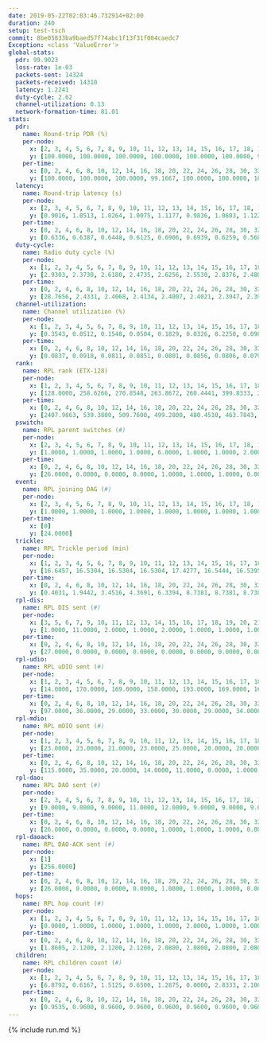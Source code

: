 ```yaml
---
date: 2019-05-22T02:03:46.732914+02:00
duration: 240
setup: test-tsch
commit: 8be05833ba9baed57f74abc1f13f31f004caedc7
Exception: <class 'ValueError'>
global-stats:
  pdr: 99.9023
  loss-rate: 1e-03
  packets-sent: 14324
  packets-received: 14310
  latency: 1.2241
  duty-cycle: 2.62
  channel-utilization: 0.13
  network-formation-time: 81.01
stats:
  pdr:
    name: Round-trip PDR (%)
    per-node:
      x: [2, 3, 4, 5, 6, 7, 8, 9, 10, 11, 12, 13, 14, 15, 16, 17, 18, 19, 20, 21, 22, 23, 24, 25]
      y: [100.0000, 100.0000, 100.0000, 100.0000, 100.0000, 100.0000, 99.8296, 100.0000, 100.0000, 99.6627, 99.8392, 100.0000, 100.0000, 100.0000, 100.0000, 99.5261, 99.5000, 100.0000, 100.0000, 100.0000, 99.6727, 99.8363, 100.0000, 99.8233]
    per-time:
      x: [0, 2, 4, 6, 8, 10, 12, 14, 16, 18, 20, 22, 24, 26, 28, 30, 32, 34, 36, 38, 40, 42, 44, 46, 48, 50, 52, 54, 56, 58, 60, 62, 64, 66, 68, 70, 72, 74, 76, 78, 80, 82, 84, 86, 88, 90, 92, 94, 96, 98, 100, 102, 104, 106, 108, 110, 112, 114, 116, 118, 120, 122, 124, 126, 128, 130, 132, 134, 136, 138, 140, 142, 144, 146, 148, 150, 152, 154, 156, 158, 160, 162, 164, 166, 168, 170, 172, 174, 176, 178, 180, 182, 184, 186, 188, 190, 192, 194, 196, 198, 200, 202, 204, 206, 208, 210, 212, 214, 216, 218, 220, 222, 224, 226, 228, 230, 232, 234, 236, 238, 240]
      y: [100.0000, 100.0000, 100.0000, 99.1667, 100.0000, 100.0000, 100.0000, 99.1667, 100.0000, 100.0000, 100.0000, 100.0000, 100.0000, 100.0000, 100.0000, 100.0000, 100.0000, 100.0000, 100.0000, 100.0000, 100.0000, 100.0000, 100.0000, 100.0000, 99.1667, 99.1667, 100.0000, 100.0000, 100.0000, 100.0000, 100.0000, 100.0000, 100.0000, 99.1667, 100.0000, 100.0000, 100.0000, 100.0000, 100.0000, 100.0000, 100.0000, 100.0000, 100.0000, 100.0000, 100.0000, 100.0000, 100.0000, 100.0000, 99.1667, 100.0000, 100.0000, 99.1667, 100.0000, 100.0000, 100.0000, 100.0000, 100.0000, 100.0000, 100.0000, 100.0000, 100.0000, 100.0000, 100.0000, 100.0000, 99.1667, 100.0000, 100.0000, 100.0000, 100.0000, 100.0000, 100.0000, 100.0000, 100.0000, 100.0000, 100.0000, 99.1667, 100.0000, 100.0000, 100.0000, 100.0000, 100.0000, 100.0000, 100.0000, 100.0000, 100.0000, 98.3333, 100.0000, 100.0000, 100.0000, 100.0000, 99.1667, 100.0000, 99.1667, 100.0000, 100.0000, 100.0000, 100.0000, 100.0000, 100.0000, 100.0000, 100.0000, 100.0000, 100.0000, 100.0000, 100.0000, 100.0000, 100.0000, 100.0000, 100.0000, 100.0000, 100.0000, 100.0000, 100.0000, 100.0000, 100.0000, 99.1667, 100.0000, 100.0000, 100.0000, 100.0000, null]
  latency:
    name: Round-trip latency (s)
    per-node:
      x: [2, 3, 4, 5, 6, 7, 8, 9, 10, 11, 12, 13, 14, 15, 16, 17, 18, 19, 20, 21, 22, 23, 24, 25]
      y: [0.9016, 1.0513, 1.0264, 1.0075, 1.1177, 0.9836, 1.0603, 1.1227, 1.0692, 1.2694, 1.1469, 1.1295, 1.0904, 1.1120, 1.1713, 1.1990, 1.3346, 1.4699, 1.3530, 1.4136, 1.5709, 1.5768, 1.5483, 1.6159]
    per-time:
      x: [0, 2, 4, 6, 8, 10, 12, 14, 16, 18, 20, 22, 24, 26, 28, 30, 32, 34, 36, 38, 40, 42, 44, 46, 48, 50, 52, 54, 56, 58, 60, 62, 64, 66, 68, 70, 72, 74, 76, 78, 80, 82, 84, 86, 88, 90, 92, 94, 96, 98, 100, 102, 104, 106, 108, 110, 112, 114, 116, 118, 120, 122, 124, 126, 128, 130, 132, 134, 136, 138, 140, 142, 144, 146, 148, 150, 152, 154, 156, 158, 160, 162, 164, 166, 168, 170, 172, 174, 176, 178, 180, 182, 184, 186, 188, 190, 192, 194, 196, 198, 200, 202, 204, 206, 208, 210, 212, 214, 216, 218, 220, 222, 224, 226, 228, 230, 232, 234, 236, 238, 240]
      y: [0.6336, 0.6387, 0.6448, 0.6125, 0.6906, 0.6939, 0.6259, 0.5684, 0.6110, 0.5844, 0.6673, 0.6813, 0.6842, 0.6993, 0.6157, 0.5932, 0.6222, 0.7242, 0.6981, 0.6810, 0.7315, 0.6221, 0.7920, 0.8334, 0.7665, 0.6705, 0.6284, 0.6311, 0.8305, 0.9196, 0.9183, 0.6881, 0.6609, 0.7085, 0.9956, 1.2581, 0.9893, 0.8657, 0.7880, 0.7251, 1.0261, 1.5701, 1.3833, 1.1541, 0.9775, 0.8515, 1.0523, 1.5374, 1.5250, 1.4520, 1.2869, 1.0593, 1.1165, 1.4921, 1.5531, 1.5137, 1.4878, 1.3974, 1.2204, 1.5235, 1.5320, 1.5251, 1.5170, 1.5057, 1.5962, 1.5224, 1.5115, 1.5628, 1.5276, 1.5312, 1.5869, 1.5218, 1.5471, 1.5026, 1.4874, 1.5379, 1.5113, 1.5130, 1.4833, 1.5243, 1.5187, 1.5326, 1.4680, 1.5086, 1.5110, 1.5855, 1.5306, 1.5143, 1.5080, 1.5236, 1.5415, 1.4931, 1.5268, 1.5569, 1.5031, 1.5161, 1.5353, 1.5048, 1.5013, 1.5399, 1.5317, 1.5472, 1.5271, 1.5876, 1.5358, 1.5329, 1.5338, 1.5292, 1.5279, 1.5369, 1.6146, 1.5757, 1.5602, 1.5609, 1.6041, 1.5833, 1.5184, 1.5145, 1.5029, 1.5152, null]
  duty-cycle:
    name: Radio duty cycle (%)
    per-node:
      x: [1, 2, 3, 4, 5, 6, 7, 8, 9, 10, 11, 12, 13, 14, 15, 16, 17, 18, 19, 20, 21, 22, 23, 24, 25]
      y: [2.9303, 2.3730, 2.6180, 2.4735, 2.6256, 2.5530, 2.8376, 2.4804, 2.4858, 2.4830, 2.5550, 2.4039, 2.6967, 2.4900, 2.6841, 2.7273, 2.6344, 2.6602, 2.5527, 2.7555, 2.6472, 2.7128, 2.7239, 2.7230, 2.6470]
    per-time:
      x: [0, 2, 4, 6, 8, 10, 12, 14, 16, 18, 20, 22, 24, 26, 28, 30, 32, 34, 36, 38, 40, 42, 44, 46, 48, 50, 52, 54, 56, 58, 60, 62, 64, 66, 68, 70, 72, 74, 76, 78, 80, 82, 84, 86, 88, 90, 92, 94, 96, 98, 100, 102, 104, 106, 108, 110, 112, 114, 116, 118, 120, 122, 124, 126, 128, 130, 132, 134, 136, 138, 140, 142, 144, 146, 148, 150, 152, 154, 156, 158, 160, 162, 164, 166, 168, 170, 172, 174, 176, 178, 180, 182, 184, 186, 188, 190, 192, 194, 196, 198, 200, 202, 204, 206, 208, 210, 212, 214, 216, 218, 220, 222, 224, 226, 228, 230, 232, 234, 236, 238]
      y: [28.7656, 2.4331, 2.4068, 2.4134, 2.4007, 2.4021, 2.3947, 2.3996, 2.4080, 2.3968, 2.3899, 2.4044, 2.4002, 2.4164, 2.4268, 2.5319, 2.4363, 2.4211, 2.5134, 2.3824, 2.3831, 2.3857, 2.3882, 2.3919, 2.3795, 2.3874, 2.3945, 2.3885, 2.3939, 2.4146, 2.3879, 2.3998, 2.4006, 2.3977, 2.3925, 2.3867, 2.3913, 2.3849, 2.3980, 2.3863, 2.3964, 2.8003, 2.5884, 2.6634, 2.4207, 2.3859, 2.3841, 2.3986, 2.3935, 2.4026, 2.4105, 2.3943, 2.3877, 2.3844, 2.3763, 2.4071, 2.3806, 2.4155, 2.4041, 2.3846, 2.3906, 2.3958, 2.3882, 2.3929, 2.3972, 2.4033, 2.3792, 2.3879, 2.3994, 2.3750, 2.3946, 2.4204, 2.3763, 2.3988, 2.3841, 2.4078, 2.3874, 2.3956, 2.3845, 2.3788, 2.3909, 2.3921, 2.3926, 2.3856, 2.3948, 2.4091, 2.4122, 2.3851, 2.3774, 2.3954, 2.3892, 2.3983, 2.3770, 2.4117, 2.4111, 2.3942, 2.3928, 2.3844, 2.3928, 2.9084, 2.8066, 2.7437, 2.6513, 2.4040, 2.4242, 2.3933, 2.4000, 2.4022, 2.3836, 2.3976, 2.4070, 2.4016, 2.3911, 2.4059, 2.3870, 2.4051, 2.3891, 2.3800, 2.3914, 2.4081]
  channel-utilization:
    name: Channel utilization (%)
    per-node:
      x: [1, 2, 3, 4, 5, 6, 7, 8, 9, 10, 11, 12, 13, 14, 15, 16, 17, 18, 19, 20, 21, 22, 23, 24, 25]
      y: [0.3543, 0.0512, 0.1548, 0.0504, 0.1829, 0.0326, 0.2250, 0.0982, 0.0324, 0.0343, 0.0326, 0.0342, 0.1352, 0.0326, 0.0811, 0.1297, 0.0526, 0.0875, 0.0358, 0.0498, 0.0463, 0.0459, 0.0313, 0.0319, 0.0312]
    per-time:
      x: [0, 2, 4, 6, 8, 10, 12, 14, 16, 18, 20, 22, 24, 26, 28, 30, 32, 34, 36, 38, 40, 42, 44, 46, 48, 50, 52, 54, 56, 58, 60, 62, 64, 66, 68, 70, 72, 74, 76, 78, 80, 82, 84, 86, 88, 90, 92, 94, 96, 98, 100, 102, 104, 106, 108, 110, 112, 114, 116, 118, 120, 122, 124, 126, 128, 130, 132, 134, 136, 138, 140, 142, 144, 146, 148, 150, 152, 154, 156, 158, 160, 162, 164, 166, 168, 170, 172, 174, 176, 178, 180, 182, 184, 186, 188, 190, 192, 194, 196, 198, 200, 202, 204, 206, 208, 210, 212, 214, 216, 218, 220, 222, 224, 226, 228, 230, 232, 234, 236, 238]
      y: [0.0837, 0.0910, 0.0811, 0.0851, 0.0801, 0.0856, 0.0806, 0.0791, 0.0829, 0.0801, 0.0777, 0.0845, 0.0826, 0.0876, 0.0931, 0.1530, 0.0895, 0.0789, 0.1503, 0.0746, 0.0779, 0.0785, 0.0763, 0.0802, 0.0754, 0.0762, 0.0795, 0.0779, 0.0796, 0.0887, 0.0762, 0.0810, 0.0821, 0.0787, 0.0803, 0.0763, 0.0780, 0.0764, 0.0815, 0.0770, 0.0805, 0.2983, 0.1564, 0.2031, 0.0862, 0.0763, 0.0758, 0.0834, 0.0802, 0.0815, 0.0859, 0.0795, 0.0761, 0.0758, 0.0728, 0.0860, 0.0741, 0.0882, 0.0837, 0.0757, 0.0784, 0.0812, 0.0786, 0.0801, 0.0836, 0.0856, 0.0749, 0.0760, 0.0820, 0.0722, 0.0808, 0.0928, 0.0728, 0.0831, 0.0751, 0.0850, 0.0763, 0.0797, 0.0752, 0.0740, 0.0800, 0.0804, 0.0807, 0.0762, 0.0799, 0.0849, 0.0887, 0.0767, 0.0749, 0.0824, 0.0802, 0.0850, 0.0723, 0.0902, 0.0876, 0.0795, 0.0815, 0.0772, 0.0808, 0.3603, 0.2723, 0.2239, 0.2010, 0.0834, 0.0931, 0.0807, 0.0851, 0.0869, 0.0775, 0.0840, 0.0884, 0.0853, 0.0795, 0.0874, 0.0794, 0.0887, 0.0827, 0.0763, 0.0809, 0.0878]
  rank:
    name: RPL rank (ETX-128)
    per-node:
      x: [1, 2, 3, 4, 5, 6, 7, 8, 9, 10, 11, 12, 13, 14, 15, 16, 17, 18, 19, 20, 21, 22, 23, 24, 25]
      y: [128.0000, 258.6266, 270.8548, 263.8672, 260.4441, 399.8333, 270.0622, 307.7012, 421.2603, 335.7479, 431.3951, 407.5656, 396.5574, 442.3568, 425.0776, 421.8430, 449.4367, 547.7541, 548.2653, 570.7469, 567.5813, 833.8607, 687.3414, 682.9106, 956.7880]
    per-time:
      x: [0, 2, 4, 6, 8, 10, 12, 14, 16, 18, 20, 22, 24, 26, 28, 30, 32, 34, 36, 38, 40, 42, 44, 46, 48, 50, 52, 54, 56, 58, 60, 62, 64, 66, 68, 70, 72, 74, 76, 78, 80, 82, 84, 86, 88, 90, 92, 94, 96, 98, 100, 102, 104, 106, 108, 110, 112, 114, 116, 118, 120, 122, 124, 126, 128, 130, 132, 134, 136, 138, 140, 142, 144, 146, 148, 150, 152, 154, 156, 158, 160, 162, 164, 166, 168, 170, 172, 174, 176, 178, 180, 182, 184, 186, 188, 190, 192, 194, 196, 198, 200, 202, 204, 206, 208, 210, 212, 214, 216, 218, 220, 222, 224, 226, 228, 230, 232, 234, 236, 238]
      y: [2407.9863, 539.3800, 509.7600, 499.2800, 480.4510, 463.7843, 464.3529, 450.8800, 444.9600, 440.3200, 437.2200, 437.2000, 440.9412, 435.9608, 443.8400, 298.5391, 272.9760, 272.9205, 282.6128, 424.2157, 426.2157, 419.2800, 422.3137, 415.1200, 416.9800, 416.6471, 416.4600, 413.4400, 424.7451, 421.0800, 417.6800, 418.2000, 422.9400, 425.5600, 439.2600, 433.4800, 441.2642, 430.3922, 432.9608, 422.1961, 418.5200, 418.8600, 273.5475, 273.1747, 274.3377, 351.4066, 430.8039, 421.1373, 422.7843, 444.2400, 435.8000, 434.7600, 428.3200, 425.8800, 434.1961, 433.2400, 431.0400, 429.7500, 426.1200, 423.4314, 418.8000, 416.7000, 414.7000, 423.4906, 418.5490, 434.5490, 424.1000, 424.9800, 425.2400, 423.2400, 414.1200, 421.7800, 432.5849, 417.1176, 412.8800, 423.7358, 410.6000, 411.4400, 409.5600, 411.5400, 416.3846, 417.5490, 411.5400, 413.3200, 413.3800, 413.8039, 418.3800, 417.0600, 414.0784, 412.7400, 418.9800, 425.3654, 418.3200, 438.7736, 424.3137, 423.0600, 421.7600, 418.7600, 420.1800, 422.3200, 300.5405, 275.6427, 277.4369, 315.6400, 429.7843, 427.9231, 427.8800, 431.8824, 429.4902, 428.3462, 428.5577, 423.5600, 419.5200, 429.4600, 436.8200, 441.1373, 444.7000, 437.8235, 438.8148, 425.7843]
  pswitch:
    name: RPL parent switches (#)
    per-node:
      x: [2, 3, 4, 5, 6, 7, 8, 9, 10, 11, 12, 13, 14, 15, 16, 17, 18, 19, 20, 21, 22, 23, 24, 25]
      y: [1.0000, 1.0000, 1.0000, 1.0000, 6.0000, 1.0000, 1.0000, 2.0000, 2.0000, 3.0000, 4.0000, 4.0000, 1.0000, 5.0000, 2.0000, 5.0000, 4.0000, 5.0000, 6.0000, 6.0000, 4.0000, 10.0000, 7.0000, 10.0000]
    per-time:
      x: [0, 2, 4, 6, 8, 10, 12, 14, 16, 18, 20, 22, 24, 26, 28, 30, 32, 34, 36, 38, 40, 42, 44, 46, 48, 50, 52, 54, 56, 58, 60, 62, 64, 66, 68, 70, 72, 74, 76, 78, 80, 82, 84, 86, 88, 90, 92, 94, 96, 98, 100, 102, 104, 106, 108, 110, 112, 114, 116, 118, 120, 122, 124, 126, 128, 130, 132, 134, 136, 138, 140, 142, 144, 146, 148, 150, 152, 154, 156, 158, 160, 162, 164, 166, 168, 170, 172, 174, 176, 178, 180, 182, 184, 186, 188, 190, 192, 194, 196, 198, 200, 202, 204, 206, 208, 210, 212, 214, 216, 218, 220, 222, 224, 226, 228, 230, 232, 234, 236, 238]
      y: [26.0000, 0.0000, 0.0000, 0.0000, 1.0000, 1.0000, 1.0000, 0.0000, 0.0000, 0.0000, 0.0000, 0.0000, 1.0000, 1.0000, 0.0000, 0.0000, 0.0000, 1.0000, 0.0000, 1.0000, 1.0000, 0.0000, 1.0000, 0.0000, 0.0000, 1.0000, 0.0000, 0.0000, 1.0000, 0.0000, 0.0000, 0.0000, 0.0000, 0.0000, 0.0000, 0.0000, 3.0000, 1.0000, 1.0000, 1.0000, 0.0000, 0.0000, 0.0000, 0.0000, 1.0000, 0.0000, 1.0000, 1.0000, 1.0000, 0.0000, 0.0000, 0.0000, 0.0000, 0.0000, 1.0000, 0.0000, 0.0000, 2.0000, 0.0000, 1.0000, 0.0000, 0.0000, 0.0000, 3.0000, 1.0000, 1.0000, 0.0000, 0.0000, 0.0000, 0.0000, 0.0000, 0.0000, 3.0000, 1.0000, 0.0000, 3.0000, 0.0000, 0.0000, 0.0000, 0.0000, 2.0000, 1.0000, 0.0000, 0.0000, 0.0000, 1.0000, 0.0000, 0.0000, 1.0000, 0.0000, 0.0000, 2.0000, 0.0000, 3.0000, 1.0000, 0.0000, 0.0000, 0.0000, 0.0000, 0.0000, 0.0000, 1.0000, 0.0000, 1.0000, 1.0000, 2.0000, 0.0000, 1.0000, 1.0000, 2.0000, 2.0000, 0.0000, 0.0000, 0.0000, 0.0000, 1.0000, 0.0000, 1.0000, 4.0000, 1.0000]
  event:
    name: RPL joining DAG (#)
    per-node:
      x: [2, 3, 4, 5, 6, 7, 8, 9, 10, 11, 12, 13, 14, 15, 16, 17, 18, 19, 20, 21, 22, 23, 24, 25]
      y: [1.0000, 1.0000, 1.0000, 1.0000, 1.0000, 1.0000, 1.0000, 1.0000, 1.0000, 1.0000, 1.0000, 1.0000, 1.0000, 1.0000, 1.0000, 1.0000, 1.0000, 1.0000, 1.0000, 1.0000, 1.0000, 1.0000, 1.0000, 1.0000]
    per-time:
      x: [0]
      y: [24.0000]
  trickle:
    name: RPL Trickle period (min)
    per-node:
      x: [1, 2, 3, 4, 5, 6, 7, 8, 9, 10, 11, 12, 13, 14, 15, 16, 17, 18, 19, 20, 21, 22, 23, 24, 25]
      y: [16.6457, 16.5304, 16.5304, 16.5304, 17.4277, 16.5444, 16.5395, 16.5395, 16.5344, 16.5344, 16.5017, 16.5421, 16.5421, 16.5251, 16.5409, 16.5344, 16.5453, 16.4635, 16.5384, 16.6094, 16.5067, 16.4103, 16.6058, 16.5952, 16.5571]
    per-time:
      x: [0, 2, 4, 6, 8, 10, 12, 14, 16, 18, 20, 22, 24, 26, 28, 30, 32, 34, 36, 38, 40, 42, 44, 46, 48, 50, 52, 54, 56, 58, 60, 62, 64, 66, 68, 70, 72, 74, 76, 78, 80, 82, 84, 86, 88, 90, 92, 94, 96, 98, 100, 102, 104, 106, 108, 110, 112, 114, 116, 118, 120, 122, 124, 126, 128, 130, 132, 134, 136, 138, 140, 142, 144, 146, 148, 150, 152, 154, 156, 158, 160, 162, 164, 166, 168, 170, 172, 174, 176, 178, 180, 182, 184, 186, 188, 190, 192, 194, 196, 198, 200, 202, 204, 206, 208, 210, 212, 214, 216, 218, 220, 222, 224, 226, 228, 230, 232, 234, 236, 238]
      y: [0.4031, 1.9442, 3.4516, 4.3691, 6.3394, 8.7381, 8.7381, 8.7381, 8.9129, 17.4763, 17.4763, 17.4763, 17.4763, 17.4763, 17.4763, 17.4763, 17.4763, 17.4763, 17.4763, 17.4763, 17.4763, 17.4763, 17.4763, 17.4763, 17.4763, 17.4763, 17.4763, 17.4763, 17.4763, 17.4763, 17.4763, 17.4763, 17.4763, 17.4763, 17.4763, 17.4763, 17.4763, 17.4763, 17.4763, 17.4763, 17.4763, 17.4763, 17.4763, 17.4763, 17.4763, 17.4763, 17.4763, 17.4763, 17.4763, 17.4763, 17.4763, 17.4763, 17.4763, 17.4763, 17.4763, 17.4763, 17.4763, 17.4763, 17.4763, 17.4763, 17.4763, 17.4763, 17.4763, 17.4763, 17.4763, 17.4763, 17.4763, 17.4763, 17.4763, 17.4763, 17.4763, 17.4763, 17.4763, 17.4763, 17.4763, 17.4763, 17.4763, 17.4763, 17.4763, 17.4763, 17.4763, 17.4763, 17.4763, 17.4763, 17.4763, 17.4763, 17.4763, 17.4763, 17.4763, 17.4763, 17.4763, 17.4763, 17.4763, 17.4763, 17.4763, 17.4763, 17.4763, 17.4763, 17.4763, 17.4763, 17.4763, 17.4763, 17.4763, 17.4763, 17.4763, 17.4763, 17.4763, 17.4763, 17.4763, 17.4763, 17.4763, 17.4763, 17.4763, 17.4763, 17.4763, 17.4763, 17.4763, 17.4763, 17.4763, 17.4763]
  rpl-dis:
    name: RPL DIS sent (#)
    per-node:
      x: [3, 5, 6, 7, 9, 10, 11, 12, 13, 14, 15, 16, 17, 18, 19, 20, 21, 22, 23, 24, 25]
      y: [1.0000, 11.0000, 2.0000, 1.0000, 2.0000, 1.0000, 1.0000, 1.0000, 1.0000, 1.0000, 2.0000, 1.0000, 1.0000, 1.0000, 2.0000, 2.0000, 1.0000, 1.0000, 1.0000, 3.0000, 1.0000]
    per-time:
      x: [0, 2, 4, 6, 8, 10, 12, 14, 16, 18, 20, 22, 24, 26, 28, 30, 32, 34, 36, 38, 40, 42, 44, 46, 48, 50, 52, 54, 56, 58, 60, 62, 64, 66, 68, 70, 72, 74, 76, 78, 80, 82, 84, 86, 88, 90, 92, 94, 96, 98, 100, 102, 104, 106, 108, 110, 112, 114, 116, 118, 120, 122, 124, 126, 128, 130, 132, 134, 136, 138, 140, 142, 144, 146, 148, 150, 152, 154, 156, 158, 160, 162, 164, 166, 168, 170, 172, 174, 176, 178, 180, 182, 184, 186, 188, 190, 192, 194, 196, 198, 200, 202, 204]
      y: [27.0000, 0.0000, 0.0000, 0.0000, 0.0000, 0.0000, 0.0000, 0.0000, 0.0000, 0.0000, 0.0000, 0.0000, 0.0000, 0.0000, 0.0000, 0.0000, 2.0000, 1.0000, 1.0000, 0.0000, 0.0000, 0.0000, 0.0000, 0.0000, 0.0000, 0.0000, 0.0000, 0.0000, 0.0000, 0.0000, 0.0000, 0.0000, 0.0000, 0.0000, 0.0000, 0.0000, 0.0000, 0.0000, 0.0000, 0.0000, 0.0000, 0.0000, 0.0000, 1.0000, 2.0000, 0.0000, 0.0000, 0.0000, 0.0000, 0.0000, 0.0000, 0.0000, 0.0000, 0.0000, 0.0000, 0.0000, 0.0000, 0.0000, 0.0000, 0.0000, 0.0000, 0.0000, 0.0000, 0.0000, 0.0000, 0.0000, 0.0000, 0.0000, 0.0000, 0.0000, 0.0000, 0.0000, 0.0000, 0.0000, 0.0000, 0.0000, 0.0000, 0.0000, 0.0000, 0.0000, 0.0000, 0.0000, 0.0000, 0.0000, 0.0000, 0.0000, 0.0000, 0.0000, 0.0000, 0.0000, 0.0000, 0.0000, 0.0000, 0.0000, 0.0000, 0.0000, 0.0000, 0.0000, 0.0000, 0.0000, 0.0000, 2.0000, 2.0000]
  rpl-udio:
    name: RPL uDIO sent (#)
    per-node:
      x: [1, 2, 3, 4, 5, 6, 7, 8, 9, 10, 11, 12, 13, 14, 15, 16, 17, 18, 19, 20, 21, 22, 23, 24, 25]
      y: [14.0000, 170.0000, 169.0000, 158.0000, 193.0000, 169.0000, 166.0000, 146.0000, 166.0000, 166.0000, 165.0000, 169.0000, 171.0000, 162.0000, 170.0000, 168.0000, 173.0000, 173.0000, 167.0000, 169.0000, 164.0000, 172.0000, 163.0000, 168.0000, 166.0000]
    per-time:
      x: [0, 2, 4, 6, 8, 10, 12, 14, 16, 18, 20, 22, 24, 26, 28, 30, 32, 34, 36, 38, 40, 42, 44, 46, 48, 50, 52, 54, 56, 58, 60, 62, 64, 66, 68, 70, 72, 74, 76, 78, 80, 82, 84, 86, 88, 90, 92, 94, 96, 98, 100, 102, 104, 106, 108, 110, 112, 114, 116, 118, 120, 122, 124, 126, 128, 130, 132, 134, 136, 138, 140, 142, 144, 146, 148, 150, 152, 154, 156, 158, 160, 162, 164, 166, 168, 170, 172, 174, 176, 178, 180, 182, 184, 186, 188, 190, 192, 194, 196, 198, 200, 202, 204, 206, 208, 210, 212, 214, 216, 218, 220, 222, 224, 226, 228, 230, 232, 234, 236, 238, 240]
      y: [97.0000, 36.0000, 29.0000, 33.0000, 30.0000, 29.0000, 34.0000, 32.0000, 33.0000, 32.0000, 32.0000, 36.0000, 33.0000, 37.0000, 34.0000, 45.0000, 32.0000, 34.0000, 35.0000, 34.0000, 31.0000, 33.0000, 33.0000, 32.0000, 31.0000, 33.0000, 33.0000, 32.0000, 33.0000, 34.0000, 32.0000, 35.0000, 37.0000, 29.0000, 32.0000, 32.0000, 30.0000, 33.0000, 33.0000, 32.0000, 33.0000, 30.0000, 44.0000, 36.0000, 35.0000, 31.0000, 32.0000, 35.0000, 34.0000, 39.0000, 30.0000, 30.0000, 30.0000, 31.0000, 35.0000, 39.0000, 29.0000, 36.0000, 35.0000, 33.0000, 32.0000, 37.0000, 31.0000, 34.0000, 28.0000, 34.0000, 31.0000, 32.0000, 31.0000, 34.0000, 33.0000, 36.0000, 31.0000, 32.0000, 36.0000, 33.0000, 28.0000, 31.0000, 33.0000, 28.0000, 32.0000, 34.0000, 30.0000, 31.0000, 35.0000, 35.0000, 36.0000, 30.0000, 29.0000, 40.0000, 31.0000, 35.0000, 28.0000, 35.0000, 35.0000, 38.0000, 29.0000, 31.0000, 36.0000, 30.0000, 42.0000, 32.0000, 33.0000, 30.0000, 36.0000, 33.0000, 34.0000, 34.0000, 35.0000, 31.0000, 33.0000, 29.0000, 34.0000, 32.0000, 36.0000, 32.0000, 36.0000, 31.0000, 31.0000, 33.0000, 1.0000]
  rpl-mdio:
    name: RPL mDIO sent (#)
    per-node:
      x: [1, 2, 3, 4, 5, 6, 7, 8, 9, 10, 11, 12, 13, 14, 15, 16, 17, 18, 19, 20, 21, 22, 23, 24, 25]
      y: [23.0000, 23.0000, 21.0000, 23.0000, 25.0000, 20.0000, 20.0000, 24.0000, 21.0000, 21.0000, 20.0000, 20.0000, 21.0000, 22.0000, 21.0000, 20.0000, 20.0000, 22.0000, 20.0000, 21.0000, 22.0000, 21.0000, 21.0000, 21.0000, 21.0000]
    per-time:
      x: [0, 2, 4, 6, 8, 10, 12, 14, 16, 18, 20, 22, 24, 26, 28, 30, 32, 34, 36, 38, 40, 42, 44, 46, 48, 50, 52, 54, 56, 58, 60, 62, 64, 66, 68, 70, 72, 74, 76, 78, 80, 82, 84, 86, 88, 90, 92, 94, 96, 98, 100, 102, 104, 106, 108, 110, 112, 114, 116, 118, 120, 122, 124, 126, 128, 130, 132, 134, 136, 138, 140, 142, 144, 146, 148, 150, 152, 154, 156, 158, 160, 162, 164, 166, 168, 170, 172, 174, 176, 178, 180, 182, 184, 186, 188, 190, 192, 194, 196, 198, 200, 202, 204, 206, 208, 210, 212, 214, 216, 218, 220, 222, 224, 226, 228, 230, 232, 234, 236, 238, 240]
      y: [115.0000, 35.0000, 20.0000, 14.0000, 11.0000, 0.0000, 1.0000, 11.0000, 11.0000, 2.0000, 0.0000, 0.0000, 0.0000, 5.0000, 3.0000, 2.0000, 8.0000, 7.0000, 0.0000, 0.0000, 0.0000, 0.0000, 8.0000, 6.0000, 1.0000, 7.0000, 3.0000, 0.0000, 0.0000, 0.0000, 2.0000, 6.0000, 6.0000, 7.0000, 4.0000, 0.0000, 0.0000, 0.0000, 0.0000, 1.0000, 6.0000, 8.0000, 8.0000, 3.0000, 0.0000, 0.0000, 0.0000, 0.0000, 4.0000, 5.0000, 6.0000, 4.0000, 6.0000, 0.0000, 0.0000, 0.0000, 1.0000, 8.0000, 5.0000, 5.0000, 5.0000, 1.0000, 0.0000, 0.0000, 0.0000, 1.0000, 5.0000, 6.0000, 7.0000, 4.0000, 2.0000, 0.0000, 0.0000, 0.0000, 3.0000, 5.0000, 5.0000, 4.0000, 8.0000, 0.0000, 0.0000, 0.0000, 0.0000, 3.0000, 7.0000, 9.0000, 5.0000, 1.0000, 0.0000, 0.0000, 0.0000, 0.0000, 6.0000, 5.0000, 6.0000, 7.0000, 1.0000, 0.0000, 0.0000, 0.0000, 1.0000, 7.0000, 4.0000, 4.0000, 6.0000, 3.0000, 1.0000, 0.0000, 0.0000, 2.0000, 4.0000, 5.0000, 7.0000, 6.0000, 0.0000, 0.0000, 0.0000, 1.0000, 4.0000, 7.0000, 1.0000]
  rpl-dao:
    name: RPL DAO sent (#)
    per-node:
      x: [2, 3, 4, 5, 6, 7, 8, 9, 10, 11, 12, 13, 14, 15, 16, 17, 18, 19, 20, 21, 22, 23, 24, 25]
      y: [9.0000, 9.0000, 9.0000, 11.0000, 12.0000, 9.0000, 9.0000, 9.0000, 12.0000, 10.0000, 11.0000, 11.0000, 9.0000, 11.0000, 9.0000, 11.0000, 10.0000, 11.0000, 12.0000, 13.0000, 12.0000, 13.0000, 12.0000, 14.0000]
    per-time:
      x: [0, 2, 4, 6, 8, 10, 12, 14, 16, 18, 20, 22, 24, 26, 28, 30, 32, 34, 36, 38, 40, 42, 44, 46, 48, 50, 52, 54, 56, 58, 60, 62, 64, 66, 68, 70, 72, 74, 76, 78, 80, 82, 84, 86, 88, 90, 92, 94, 96, 98, 100, 102, 104, 106, 108, 110, 112, 114, 116, 118, 120, 122, 124, 126, 128, 130, 132, 134, 136, 138, 140, 142, 144, 146, 148, 150, 152, 154, 156, 158, 160, 162, 164, 166, 168, 170, 172, 174, 176, 178, 180, 182, 184, 186, 188, 190, 192, 194, 196, 198, 200, 202, 204, 206, 208, 210, 212, 214, 216, 218, 220, 222, 224, 226, 228, 230, 232, 234, 236, 238]
      y: [26.0000, 0.0000, 0.0000, 0.0000, 1.0000, 1.0000, 1.0000, 0.0000, 0.0000, 0.0000, 0.0000, 0.0000, 1.0000, 1.0000, 19.0000, 1.0000, 0.0000, 1.0000, 1.0000, 2.0000, 2.0000, 0.0000, 1.0000, 0.0000, 0.0000, 1.0000, 0.0000, 1.0000, 16.0000, 2.0000, 0.0000, 0.0000, 1.0000, 1.0000, 2.0000, 1.0000, 3.0000, 1.0000, 1.0000, 1.0000, 0.0000, 0.0000, 8.0000, 6.0000, 1.0000, 0.0000, 2.0000, 2.0000, 2.0000, 1.0000, 2.0000, 2.0000, 0.0000, 0.0000, 1.0000, 0.0000, 5.0000, 9.0000, 1.0000, 1.0000, 0.0000, 2.0000, 2.0000, 4.0000, 1.0000, 1.0000, 1.0000, 0.0000, 0.0000, 0.0000, 3.0000, 11.0000, 4.0000, 1.0000, 0.0000, 5.0000, 1.0000, 2.0000, 0.0000, 0.0000, 3.0000, 1.0000, 0.0000, 0.0000, 2.0000, 10.0000, 2.0000, 1.0000, 1.0000, 3.0000, 1.0000, 3.0000, 1.0000, 2.0000, 4.0000, 1.0000, 0.0000, 0.0000, 1.0000, 5.0000, 4.0000, 1.0000, 1.0000, 3.0000, 3.0000, 3.0000, 0.0000, 2.0000, 2.0000, 5.0000, 2.0000, 0.0000, 0.0000, 3.0000, 4.0000, 2.0000, 1.0000, 1.0000, 7.0000, 3.0000]
  rpl-daoack:
    name: RPL DAO-ACK sent (#)
    per-node:
      x: [1]
      y: [256.0000]
    per-time:
      x: [0, 2, 4, 6, 8, 10, 12, 14, 16, 18, 20, 22, 24, 26, 28, 30, 32, 34, 36, 38, 40, 42, 44, 46, 48, 50, 52, 54, 56, 58, 60, 62, 64, 66, 68, 70, 72, 74, 76, 78, 80, 82, 84, 86, 88, 90, 92, 94, 96, 98, 100, 102, 104, 106, 108, 110, 112, 114, 116, 118, 120, 122, 124, 126, 128, 130, 132, 134, 136, 138, 140, 142, 144, 146, 148, 150, 152, 154, 156, 158, 160, 162, 164, 166, 168, 170, 172, 174, 176, 178, 180, 182, 184, 186, 188, 190, 192, 194, 196, 198, 200, 202, 204, 206, 208, 210, 212, 214, 216, 218, 220, 222, 224, 226, 228, 230, 232, 234, 236, 238]
      y: [26.0000, 0.0000, 0.0000, 0.0000, 1.0000, 1.0000, 1.0000, 0.0000, 0.0000, 0.0000, 0.0000, 0.0000, 1.0000, 1.0000, 19.0000, 1.0000, 0.0000, 1.0000, 1.0000, 2.0000, 2.0000, 0.0000, 1.0000, 0.0000, 0.0000, 1.0000, 0.0000, 1.0000, 15.0000, 2.0000, 0.0000, 0.0000, 1.0000, 1.0000, 2.0000, 1.0000, 3.0000, 1.0000, 1.0000, 1.0000, 0.0000, 0.0000, 8.0000, 6.0000, 1.0000, 0.0000, 2.0000, 2.0000, 2.0000, 1.0000, 2.0000, 2.0000, 0.0000, 0.0000, 1.0000, 0.0000, 5.0000, 9.0000, 1.0000, 1.0000, 0.0000, 2.0000, 2.0000, 4.0000, 1.0000, 1.0000, 1.0000, 0.0000, 0.0000, 0.0000, 3.0000, 10.0000, 4.0000, 1.0000, 0.0000, 5.0000, 1.0000, 2.0000, 0.0000, 0.0000, 3.0000, 1.0000, 0.0000, 0.0000, 2.0000, 10.0000, 2.0000, 1.0000, 1.0000, 3.0000, 1.0000, 3.0000, 1.0000, 2.0000, 4.0000, 1.0000, 0.0000, 0.0000, 1.0000, 5.0000, 4.0000, 1.0000, 1.0000, 3.0000, 3.0000, 3.0000, 0.0000, 2.0000, 2.0000, 5.0000, 2.0000, 0.0000, 0.0000, 3.0000, 4.0000, 2.0000, 1.0000, 1.0000, 7.0000, 3.0000]
  hops:
    name: RPL hop count (#)
    per-node:
      x: [1, 2, 3, 4, 5, 6, 7, 8, 9, 10, 11, 12, 13, 14, 15, 16, 17, 18, 19, 20, 21, 22, 23, 24, 25]
      y: [0.0000, 1.0000, 1.0000, 1.0000, 1.0000, 2.0000, 1.0000, 1.0000, 2.0000, 1.1208, 2.0000, 2.0000, 2.0000, 2.0000, 2.0000, 2.0000, 2.1250, 2.9958, 3.0000, 3.0000, 3.0000, 3.0293, 4.0000, 4.0000, 4.0000]
    per-time:
      x: [0, 2, 4, 6, 8, 10, 12, 14, 16, 18, 20, 22, 24, 26, 28, 30, 32, 34, 36, 38, 40, 42, 44, 46, 48, 50, 52, 54, 56, 58, 60, 62, 64, 66, 68, 70, 72, 74, 76, 78, 80, 82, 84, 86, 88, 90, 92, 94, 96, 98, 100, 102, 104, 106, 108, 110, 112, 114, 116, 118, 120, 122, 124, 126, 128, 130, 132, 134, 136, 138, 140, 142, 144, 146, 148, 150, 152, 154, 156, 158, 160, 162, 164, 166, 168, 170, 172, 174, 176, 178, 180, 182, 184, 186, 188, 190, 192, 194, 196, 198, 200, 202, 204, 206, 208, 210, 212, 214, 216, 218, 220, 222, 224, 226, 228, 230, 232, 234, 236, 238]
      y: [1.8605, 2.1200, 2.1200, 2.1200, 2.0800, 2.0800, 2.0800, 2.0800, 2.0800, 2.0800, 2.0800, 2.0800, 2.0800, 2.0800, 2.0800, 2.0800, 2.0800, 2.0800, 2.0800, 2.0800, 2.0800, 2.0800, 2.0800, 2.0800, 2.0800, 2.0800, 2.0800, 2.0800, 2.0800, 2.0800, 2.0800, 2.0800, 2.0800, 2.0800, 2.0800, 2.0800, 2.0800, 2.0800, 2.0800, 2.0800, 2.0800, 2.0800, 2.0800, 2.0800, 2.0800, 2.0800, 2.0800, 2.0800, 2.0800, 2.0800, 2.0800, 2.0800, 2.0800, 2.0800, 2.0800, 2.0800, 2.0800, 2.0800, 2.0800, 2.0800, 2.0800, 2.0800, 2.0800, 2.0800, 2.0800, 2.0800, 2.0800, 2.0800, 2.0800, 2.0800, 2.0800, 2.0800, 2.0800, 2.0800, 2.0800, 2.0800, 2.0800, 2.0800, 2.0800, 2.0800, 2.0800, 2.0800, 2.0800, 2.0800, 2.0800, 2.0800, 2.0800, 2.0800, 2.0800, 2.0800, 2.0800, 2.0800, 2.0800, 2.0800, 2.1200, 2.1200, 2.1200, 2.1200, 2.1200, 2.1200, 2.1200, 2.1200, 2.1200, 2.1200, 2.1200, 2.1400, 2.1600, 2.1600, 2.1600, 2.1200, 2.1200, 2.1200, 2.1200, 2.1200, 2.1200, 2.1200, 2.1200, 2.1200, 2.1200, 2.1200]
  children:
    name: RPL children count (#)
    per-node:
      x: [1, 2, 3, 4, 5, 6, 7, 8, 9, 10, 11, 12, 13, 14, 15, 16, 17, 18, 19, 20, 21, 22, 23, 24, 25]
      y: [6.8792, 0.6167, 1.5125, 0.6500, 1.2875, 0.0000, 2.8333, 2.1000, 0.0000, 0.0000, 0.0000, 0.0000, 1.8792, 0.0000, 0.9333, 1.9792, 0.2833, 1.6958, 0.0628, 0.5481, 0.3096, 0.4059, 0.0000, 0.0000, 0.0000]
    per-time:
      x: [0, 2, 4, 6, 8, 10, 12, 14, 16, 18, 20, 22, 24, 26, 28, 30, 32, 34, 36, 38, 40, 42, 44, 46, 48, 50, 52, 54, 56, 58, 60, 62, 64, 66, 68, 70, 72, 74, 76, 78, 80, 82, 84, 86, 88, 90, 92, 94, 96, 98, 100, 102, 104, 106, 108, 110, 112, 114, 116, 118, 120, 122, 124, 126, 128, 130, 132, 134, 136, 138, 140, 142, 144, 146, 148, 150, 152, 154, 156, 158, 160, 162, 164, 166, 168, 170, 172, 174, 176, 178, 180, 182, 184, 186, 188, 190, 192, 194, 196, 198, 200, 202, 204, 206, 208, 210, 212, 214, 216, 218, 220, 222, 224, 226, 228, 230, 232, 234, 236, 238]
      y: [0.9535, 0.9600, 0.9600, 0.9600, 0.9600, 0.9600, 0.9600, 0.9600, 0.9600, 0.9600, 0.9600, 0.9600, 0.9600, 0.9600, 0.9600, 0.9600, 0.9600, 0.9600, 0.9600, 0.9600, 0.9600, 0.9600, 0.9600, 0.9600, 0.9600, 0.9600, 0.9600, 0.9600, 0.9600, 0.9600, 0.9600, 0.9600, 0.9600, 0.9600, 0.9600, 0.9600, 0.9600, 0.9600, 0.9600, 0.9600, 0.9600, 0.9600, 0.9600, 0.9600, 0.9600, 0.9600, 0.9600, 0.9600, 0.9600, 0.9600, 0.9600, 0.9600, 0.9600, 0.9600, 0.9600, 0.9600, 0.9600, 0.9600, 0.9600, 0.9600, 0.9600, 0.9600, 0.9600, 0.9600, 0.9600, 0.9600, 0.9600, 0.9600, 0.9600, 0.9600, 0.9600, 0.9600, 0.9600, 0.9600, 0.9600, 0.9600, 0.9600, 0.9600, 0.9600, 0.9600, 0.9600, 0.9600, 0.9600, 0.9600, 0.9600, 0.9600, 0.9600, 0.9600, 0.9600, 0.9600, 0.9600, 0.9600, 0.9600, 0.9600, 0.9600, 0.9600, 0.9600, 0.9600, 0.9600, 0.9600, 0.9600, 0.9600, 0.9600, 0.9600, 0.9600, 0.9600, 0.9600, 0.9600, 0.9600, 0.9600, 0.9600, 0.9600, 0.9600, 0.9600, 0.9600, 0.9600, 0.9600, 0.9600, 0.9600, 0.9600]
---
```


{% include run.md %}
